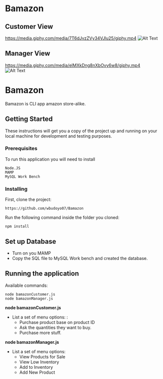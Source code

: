 # Bamazon

## Customer View 
https://media.giphy.com/media/7T6dJvzZVy34VJlu25/giphy.mp4
![Alt Text](https://media.giphy.com/media/7T6dJvzZVy34VJlu25/giphy.gif)

## Manager View
https://media.giphy.com/media/elMXkDng8nXbOvy6w8/giphy.mp4
![Alt Text](https://media.giphy.com/media/elMXkDng8nXbOvy6w8/giphy.gif)


# Bamazon

Bamazon is CLI app amazon store-alike. 


## Getting Started

These instructions will get you a copy of the project up and running on your local machine for development and testing purposes.

### Prerequisites

To run this application you will need to install
```
Node.JS
MAMP
MySQL Work Bench
```

### Installing
First, clone the  project:
```
https://github.com/wbudoyo07/Bamazon
```

Run the following command inside the folder you cloned:
```
npm install
```
## Set up Database
- Turn on you MAMP
- Copy the SQL file to MySQL Work bench and created the database.

## Running the application 

Available commands:
```
node bamazonCustomer.js
node bamazonManager.js
```

**node bamazonCustomer.js**
* List a set of menu options: :
  * Purchase product base on product ID
  * Ask the quantities they want to buy.
  * Purchase more stuff.

**node bamazonManager.js**
* List a set of menu options:
  * View Products for Sale
  * View Low Inventory
  * Add to Inventory
  * Add New Product

  
